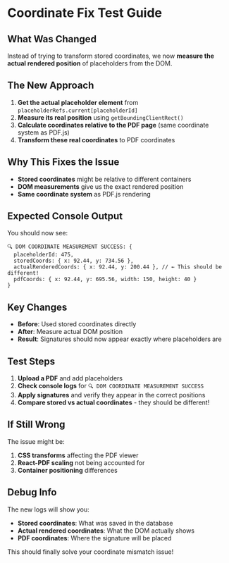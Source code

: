 # Coordinate Fix Test Guide

## What Was Changed

Instead of trying to transform stored coordinates, we now **measure the actual rendered position** of placeholders from the DOM.

## The New Approach

1. **Get the actual placeholder element** from `placeholderRefs.current[placeholderId]`
2. **Measure its real position** using `getBoundingClientRect()`
3. **Calculate coordinates relative to the PDF page** (same coordinate system as PDF.js)
4. **Transform these real coordinates** to PDF coordinates

## Why This Fixes the Issue

- **Stored coordinates** might be relative to different containers
- **DOM measurements** give us the exact rendered position
- **Same coordinate system** as PDF.js rendering

## Expected Console Output

You should now see:

```
🔍 DOM COORDINATE MEASUREMENT SUCCESS: {
  placeholderId: 475,
  storedCoords: { x: 92.44, y: 734.56 },
  actualRenderedCoords: { x: 92.44, y: 200.44 }, // ← This should be different!
  pdfCoords: { x: 92.44, y: 695.56, width: 150, height: 40 }
}
```

## Key Changes

- **Before**: Used stored coordinates directly
- **After**: Measure actual DOM position
- **Result**: Signatures should now appear exactly where placeholders are

## Test Steps

1. **Upload a PDF** and add placeholders
2. **Check console logs** for `🔍 DOM COORDINATE MEASUREMENT SUCCESS`
3. **Apply signatures** and verify they appear in the correct positions
4. **Compare stored vs actual coordinates** - they should be different!

## If Still Wrong

The issue might be:
1. **CSS transforms** affecting the PDF viewer
2. **React-PDF scaling** not being accounted for
3. **Container positioning** differences

## Debug Info

The new logs will show you:
- **Stored coordinates**: What was saved in the database
- **Actual rendered coordinates**: What the DOM actually shows
- **PDF coordinates**: Where the signature will be placed

This should finally solve your coordinate mismatch issue!
